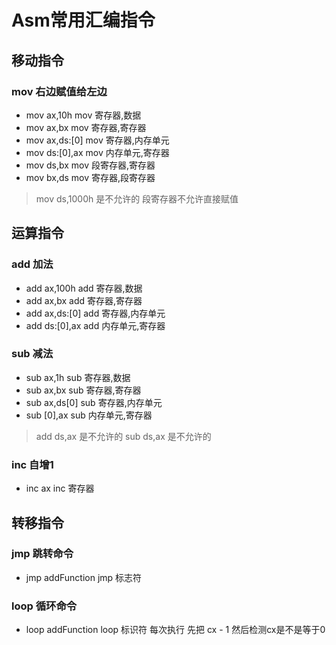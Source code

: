 # Asm常用汇编指令

## 移动指令

### mov             右边赋值给左边

- mov ax,10h        mov 寄存器,数据
- mov ax,bx         mov 寄存器,寄存器
- mov ax,ds:[0]     mov 寄存器,内存单元
- mov ds:[0],ax     mov 内存单元,寄存器
- mov ds,bx         mov 段寄存器,寄存器
- mov bx,ds         mov 寄存器,段寄存器

> mov ds,1000h 是不允许的  段寄存器不允许直接赋值

## 运算指令

### add            加法

- add ax,100h      add 寄存器,数据
- add ax,bx        add 寄存器,寄存器
- add ax,ds:[0]    add 寄存器,内存单元
- add ds:[0],ax    add 内存单元,寄存器

### sub            减法

- sub ax,1h        sub 寄存器,数据
- sub ax,bx        sub 寄存器,寄存器
- sub ax,ds[0]     sub 寄存器,内存单元
- sub [0],ax       sub 内存单元,寄存器

> add ds,ax 是不允许的
> sub ds,ax 是不允许的

### inc            自增1

- inc ax           inc 寄存器

## 转移指令

### jmp             跳转命令

- jmp addFunction   jmp 标志符

### loop            循环命令

- loop addFunction  loop 标识符  每次执行 先把 cx - 1 然后检测cx是不是等于0
